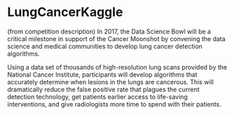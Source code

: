 # LungCancerKaggle

(from competition description)
In 2017, the Data Science Bowl will be a critical milestone in support of the Cancer Moonshot by convening the data science and medical communities to develop lung cancer detection algorithms.

Using a data set of thousands of high-resolution lung scans provided by the National Cancer Institute, participants will develop algorithms that accurately determine when lesions in the lungs are cancerous. This will dramatically reduce the false positive rate that plagues the current detection technology, get patients earlier access to life-saving interventions, and give radiologists more time to spend with their patients.
